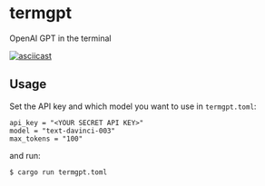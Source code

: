 # termgpt

OpenAI GPT in the terminal

[![asciicast](https://asciinema.org/a/juh3Zcxn2kq25PI2BgZmRGlx2.svg)](https://asciinema.org/a/juh3Zcxn2kq25PI2BgZmRGlx2)

## Usage

Set the API key and which model you want to use in `termgpt.toml`:

```
api_key = "<YOUR SECRET API KEY>"
model = "text-davinci-003"
max_tokens = "100"
```
and run:
```sh
$ cargo run termgpt.toml
```
